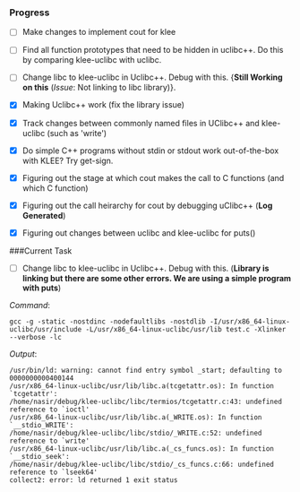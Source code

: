 ### Progress
- [ ] Make changes to implement cout for klee
- [ ] Find all function prototypes that need to be hidden in uclibc++. Do this by comparing klee-uclibc with uclibc.
- [ ] Change libc to klee-uclibc in Uclibc++. Debug with this. {__Still Working on this__ (_Issue_: Not linking to libc library)}.
- [x] Making Uclibc++ work (fix the library issue)
- [x] Track changes between commonly named files in UClibc++ and klee-uclibc (such as 'write')
- [x] Do simple C++ programs without stdin or stdout work out-of-the-box with KLEE? Try get-sign. 
- [x] Figuring out the stage at which cout makes the call to C functions (and which C function)
- [x] Figuring out the call heirarchy for cout by debugging uClibc++ (__Log Generated__)
- [x] Figuring out changes between uclibc and klee-uclibc for puts()



###Current Task
- [ ] Change libc to klee-uclibc in Uclibc++. Debug with this. (__Library is linking but there are some other errors. We are using a simple program with puts__)

_Command_:
```
gcc -g -static -nostdinc -nodefaultlibs -nostdlib -I/usr/x86_64-linux-uclibc/usr/include -L/usr/x86_64-linux-uclibc/usr/lib test.c -Xlinker --verbose -lc
```

_Output_:
```
/usr/bin/ld: warning: cannot find entry symbol _start; defaulting to 0000000000400144
/usr/x86_64-linux-uclibc/usr/lib/libc.a(tcgetattr.os): In function `tcgetattr':
/home/nasir/debug/klee-uclibc/libc/termios/tcgetattr.c:43: undefined reference to `ioctl'
/usr/x86_64-linux-uclibc/usr/lib/libc.a(_WRITE.os): In function `__stdio_WRITE':
/home/nasir/debug/klee-uclibc/libc/stdio/_WRITE.c:52: undefined reference to `write'
/usr/x86_64-linux-uclibc/usr/lib/libc.a(_cs_funcs.os): In function `__stdio_seek':
/home/nasir/debug/klee-uclibc/libc/stdio/_cs_funcs.c:66: undefined reference to `lseek64'
collect2: error: ld returned 1 exit status
```
